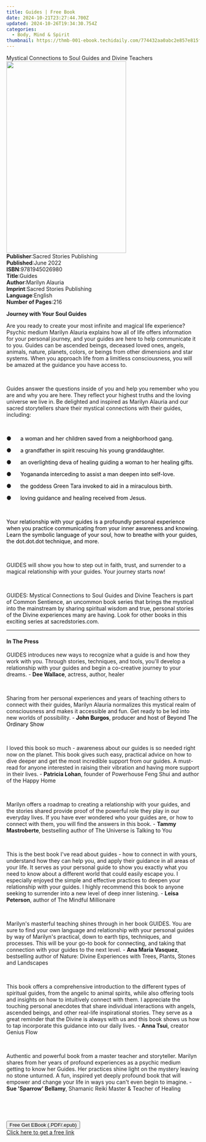 ```yaml
---
title: Guides | Free Book
date: 2024-10-21T23:27:44.700Z
updated: 2024-10-26T19:34:30.754Z
categories:
  - Body, Mind & Spirit
thumbnail: https://thmb-001-ebook.techidaily.com/774432aa0abc2e857e815f9dbcb3108386abbcc2e369aef43584b234d3deb677.jpg
---
```

<main id="book-container">
  <div class="flex flex-col">
    <div class="book-brief flex-1 py-6 px-4 sm:p-6 md:py-10 md:px-8">
      <!-- brief-->
      <div class="book-brief-main">
        Mystical Connections to Soul Guides and Divine Teachers
      </div>
    </div>
    <div
      class="book-meta-info flex-1 grid gap-4 col-start-1 col-end-3 row-start-1 sm:mb-6 sm:grid-cols-4 lg:gap-6 lg:col-start-2 lg:row-end-6 lg:row-span-6 lg:mb-0"
    >
      <div
        class="book-meta-info-left place-content-center mt-4 p-4 text-sm leading-6 col-start-2 col-span-2 dark:text-slate-400"
      >
        <img
          class="w-full h-500 object-cover rounded-lg sm:h-255 sm:col-span-2 lg:col-span-full"
          src="https://img-001-ebook.techidaily.com/f3aafc6e3b88fc260dcf7f44dfa5dcb791da3f4ceb92dd0bf02f0604b32faff3.jpg"
          alt=""
          width="312"
          height="500"
        />
      </div>
      <div
        class="book-meta-info-right mt-2 col-start-1 row-start-2 col-span-3 self-center"
      >
        <!-- meta data  -->
        <div class="flex flex-col px-4 md:px-8">
          <div class="flex-1">
            <strong>Publisher</strong>:<span class="px-2"
              >Sacred Stories Publishing</span
            >
          </div>
          <div class="flex-1">
            <strong>Published</strong>:<span class="px-2">June 2022</span>
          </div>
          <div class="flex-1">
            <strong>ISBN</strong>:<span class="px-2">9781945026980</span>
          </div>
          <div class="flex-1">
            <strong>Title</strong>:<span class="px-2">Guides</span>
          </div>
          <div class="flex-1">
            <strong>Author</strong>:<span class="px-2">Marilyn Alauria</span>
          </div>
          <div class="flex-1">
            <strong>Imprint</strong>:<span class="px-2"
              >Sacred Stories Publishing</span
            >
          </div>
          <div class="flex-1">
            <strong>Language</strong>:<span class="px-2">English</span>
          </div>
          <div class="flex-1">
            <strong>Number of Pages</strong>:<span class="px-2">216</span>
          </div>
        </div>
      </div>
    </div>
    <div class="book-description flex-1 py-6 px-4 sm:p-6 md:py-10 md:px-8">
      <div class="book-description-main">
        <div accordion-content="" id="description">
          <p class="ql-align-center">
            <strong>Journey with Your Soul Guides</strong>
          </p>
          <p>
            Are you ready to create your most infinite and magical life
            experience? Psychic medium Marilyn Alauria explains how all of life
            offers information for your personal journey, and your guides are
            here to help communicate it to you. Guides can be ascended beings,
            deceased loved ones, angels, animals, nature, planets, colors, or
            beings from other dimensions and star systems. When you approach
            life from a limitless consciousness, you will be amazed at the
            guidance you have access to.
          </p>
          <p>&nbsp;</p>
          <p>
            Guides answer the questions inside of you and help you remember who
            you are and why you are here. They reflect your highest truths and
            the loving universe we live in. Be delighted and inspired as Marilyn
            Alauria and our sacred storytellers share their mystical connections
            with their guides, including:
          </p>
          <p><span style="color: rgb(0, 0, 0)">&nbsp;</span></p>
          <p>
            ●&nbsp;&nbsp;&nbsp;&nbsp;&nbsp;&nbsp;<span
              style="color: rgb(0, 0, 0)"
              >a woman and her children saved from a neighborhood gang.</span
            >
          </p>
          <p>
            ●&nbsp;&nbsp;&nbsp;&nbsp;&nbsp;&nbsp;<span
              style="color: rgb(0, 0, 0)"
              >a grandfather in spirit rescuing his young granddaughter.</span
            >
          </p>
          <p>
            ●&nbsp;&nbsp;&nbsp;&nbsp;&nbsp;&nbsp;<span
              style="color: rgb(0, 0, 0)"
              >an overlighting deva of healing guiding a woman to her healing
              gifts.</span
            >
          </p>
          <p>
            ●&nbsp;&nbsp;&nbsp;&nbsp;&nbsp;&nbsp;<span
              style="color: rgb(0, 0, 0)"
              >Yogananda interceding to assist a man deepen into
              self-love.</span
            >
          </p>
          <p>
            ●&nbsp;&nbsp;&nbsp;&nbsp;&nbsp;&nbsp;<span
              style="color: rgb(0, 0, 0)"
              >the goddess Green Tara invoked to aid in a miraculous
              birth.</span
            >
          </p>
          <p>
            ●&nbsp;&nbsp;&nbsp;&nbsp;&nbsp;&nbsp;<span
              style="color: rgb(0, 0, 0)"
              >loving guidance and healing received from Jesus.</span
            >
          </p>
          <p><span style="color: rgb(0, 0, 0)">&nbsp;</span></p>
          <p>
            <span style="color: rgb(0, 0, 0)"
              >Your relationship with your guides is a profoundly personal
              experience when you practice communicating from your inner
              awareness and knowing. Learn the symbolic language of your soul,
              how to breathe with your guides, the dot.dot.dot technique, and
              more.</span
            >
          </p>
          <p><span style="color: rgb(0, 0, 0)">&nbsp;</span></p>
          <p>
            GUIDES will show you how to step out in faith, trust, and surrender
            to a magical relationship with your guides. Your journey starts now!
          </p>
          <p><br /></p>
          <p>
            GUIDES: Mystical Connections to Soul Guides and Divine Teachers
            <span style="color: rgb(15, 17, 17)"
              >is part of Common Sentience, an uncommon book series that brings
              the mystical into the mainstream by sharing spiritual wisdom and
              true, personal stories of the Divine experiences many are having.
              Look for other books in this exciting series at
              sacredstories.com.</span
            >
          </p>
        </div>
        <div class="accordion-fader"></div>
      </div>
    </div>
    <div class="book-excerpts flex-1 py-6 px-4 sm:p-6 md:py-10 md:px-8">
      <!-- excerpts-->
      <div class="book-excerpts-main">
        <hr />
        <h4 class="placeholder placeholder-heading">
          <span>In The Press</span>
        </h4>
        <p></p>
        <p>
          GUIDES introduces new ways to recognize what a guide is and how they
          work with you. Through stories, techniques, and tools, you'll develop
          a relationship with your guides and begin a co-creative journey to
          your dreams. - <strong style="color: rgba(0, 0, 0, 1)"> </strong
          ><strong>Dee Wallace</strong>, actress, author, healer
        </p>
        <p>&nbsp;</p>
        <p>
          Sharing from her personal experiences and years of teaching others to
          connect with their guides, Marilyn Alauria normalizes this mystical
          realm of consciousness and makes it accessible and fun. Get ready to
          be led into new worlds of possibility.<span
            style="color: rgba(0, 0, 0, 1)"
          >
          </span
          >- <strong style="color: rgba(0, 0, 0, 1)">John Burgos</strong
          ><span style="color: rgba(0, 0, 0, 1)"
            >, producer and host of Beyond The Ordinary Show</span
          >
        </p>
        <p><br /></p>
        <p>
          I loved this book so much - awareness about our guides is so needed
          right now on the planet. This book gives such easy, practical advice
          on how to dive deeper and get the most incredible support from our
          guides. A must-read for anyone interested in raising their vibration
          and having more support in their lives.<strong>&nbsp;</strong>-
          <strong> Patricia Lohan</strong>, founder of Powerhouse Feng Shui and
          author of the Happy Home
        </p>
        <p><br /></p>
        <p>
          Marilyn offers a roadmap to creating a relationship with your guides,
          and the stories shared provide proof of the powerful role they play in
          our everyday lives. If you have ever wondered who your guides are, or
          how to connect with them, you will find the answers in this book. -
          <strong>Tammy Mastroberte</strong>, bestselling author of The Universe
          is Talking to You
        </p>
        <p><br /></p>
        <p>
          This is the best book I've read about guides - how to connect in with
          yours, understand how they can help you, and apply their guidance in
          all areas of your life.&nbsp;It serves as&nbsp;your personal guide to
          show you exactly what you need to know about&nbsp;a different world
          that could easily escape you. I especially enjoyed the simple and
          effective practices to deepen your relationship with your
          guides.&nbsp;I highly recommend this book to anyone seeking&nbsp;to
          surrender into a new level of deep inner listening.&nbsp;-
          <strong>Leisa Peterson</strong>, author of The Mindful
          Millionaire&nbsp;
        </p>
        <p><br /></p>
        <p>
          Marilyn's masterful teaching shines through in her book GUIDES. You
          are sure to find your own language and relationship with your personal
          guides by way of Marilyn's practical, down to&nbsp;earth tips,
          techniques, and processes. This will be your go-to book for
          connecting, and taking that connection with your guides to the next
          level. - <strong>Ana Maria Vasquez</strong>, bestselling author of
          Nature: Divine Experiences with Trees, Plants, Stones and Landscapes
        </p>
        <p><br /></p>
        <p>
          This book offers a comprehensive introduction to the different types
          of spiritual guides, from the angelic to animal spirits, while also
          offering tools and insights on how to&nbsp;intuitively connect with
          them. I appreciate the touching personal anecdotes that share
          individual interactions with angels, ascended&nbsp;beings, and other
          real-life inspirational stories. They serve as a great reminder that
          the Divine is always with us and this book shows us how to tap
          incorporate&nbsp;this guidance into our daily lives. -
          <strong>Anna Tsui</strong>, creator Genius Flow
        </p>
        <p><br /></p>
        <p>
          Authentic and powerful book from a master teacher and storyteller.
          Marilyn shares from her years of profound experiences as a psychic
          medium getting to know her Guides. Her practices shine light on the
          mystery leaving no stone unturned. A fun, inspired yet deeply profound
          book that will empower and change your life in ways you can't even
          begin to imagine. - <strong>Sue 'Sparrow' Bellamy</strong>, Shamanic
          Reiki Master &amp; Teacher of Healing
        </p>
        <p><br /></p>
        <p><br /></p>
        <p></p>
      </div>
    </div>
    <div
      class="book-about-author flex-1 py-6 px-4 sm:p-6 md:py-10 md:px-8"
    ></div>
    <div class="book-free-get flex-1 py-6 px-4 sm:p-6 md:py-10 md:px-8">
      <button
        id="btn-free-get"
        class="bg-blue-500 hover:bg-blue-700 text-white font-bold py-2 px-4 rounded"
      >
        Free Get EBook (.PDF/.epub)
      </button>
      <div id="countdown-display" class="px-2 text-lg mt-2"></div>
      <a
        id="free-link"
        class="hidden bg-blue-500 hover:bg-blue-700 text-white font-bold py-2 px-4 rounded"
        href="https://www.ebooks.com/en-us/book/210585659/guides/marilyn-alauria/"
        target="_blank"
        >Click here to get a free link</a
      >
    </div>
    <script>
      let countdownTime = 0;
      let countdownInterval = null;
      document
        .getElementById('btn-free-get')
        .addEventListener('click', startCountdown);
      function startCountdown() {
        countdownTime = new Date().getTime() + 60000 * 3;
        countdownInterval = setInterval(updateCountdown, 1000);
        document.getElementById('btn-free-get').disabled = true;
        document
          .getElementById('btn-free-get')
          .classList.add('bg-gray-500', 'cursor-not-allowed');
      }
      function updateCountdown() {
        let currentTime = new Date().getTime();
        let timeLeft = countdownTime - currentTime;
        let secondsLeft = Math.floor(timeLeft / 1000);
        document.getElementById('countdown-display').innerHTML =
          `Remaining time: ${secondsLeft} seconds.`;
        if (secondsLeft <= 0) {
          clearInterval(countdownInterval);
          document.getElementById('btn-free-get').classList.add('hidden');
          document.getElementById('free-link').classList.remove('hidden');
          document.getElementById('countdown-display').innerHTML = '';
        }
      }
    </script>
  </div>
</main>

<ins class="adsbygoogle"
      style="display:block"
      data-ad-client="ca-pub-7571918770474297"
      data-ad-slot="8358498916"
      data-ad-format="auto"
      data-full-width-responsive="true"></ins>
    
